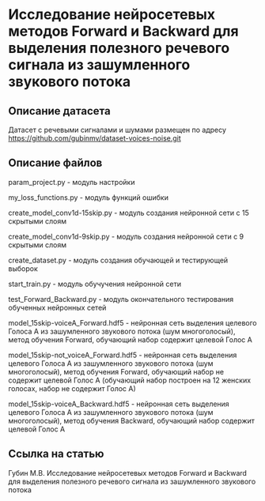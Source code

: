# Исследование нейросетевых методов Forward и Backward для выделения полезного речевого сигнала из зашумленного звукового потока

## Описание датасета
Датасет с речевыми сигналами и шумами размещен по адресу https://github.com/gubinmv/dataset-voices-noise.git

## Описание файлов
param_project.py - модуль настройки

my_loss_functions.py - модуль функций ошибки

create_model_conv1d-15skip.py - модуль создания нейронной сети с 15 скрытыми слоям

create_model_conv1d-9skip.py - модуль создания нейронной сети с 9 скрытыми слоям

create_dataset.py - модуль создания обучающей и тестирующей выборок

start_train.py - модуль обучучения нейронной сети

test_Forward_Backward.py - модуль окончательного тестирования обученных нейронных сетей

model_15skip-voiceA_Forward.hdf5 - нейронная сеть выделения целевого Голоса А из зашумленного звукового потока (шум многоголосый), метод обучения Forward, обучающий набор содержит целевой Голос А

model_15skip-not_voiceA_Forward.hdf5 - нейронная сеть выделения целевого Голоса А из зашумленного звукового потока (шум многоголосый), метод обучения Forward, обучающий набор не содержит целевой Голос А (обучающий набор построен на 12 женских голосах, набор не содержит Голос А)

model_15skip-voiceA_Backward.hdf5 - нейронная сеть выделения целевого Голоса А из зашумленного звукового потока (шум многоголосый), метод обучения Backward, обучающий набор содержит целевой Голос А

## Ссылка на статью
Губин М.В. Исследование нейросетевых методов Forward и Backward для выделения полезного речевого сигнала из зашумленного звукового потока

